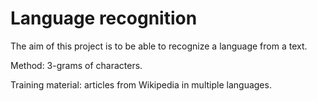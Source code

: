   # Language recognition

  The aim of this project is to be able to recognize a language from a text.

  Method: 3-grams of characters.

  Training material: articles from Wikipedia in multiple languages.
